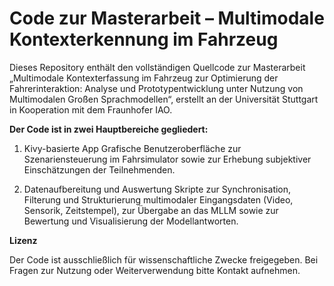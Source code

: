 # Code zur Masterarbeit – Multimodale Kontexterkennung im Fahrzeug

Dieses Repository enthält den vollständigen Quellcode zur Masterarbeit „Multimodale Kontexterfassung im Fahrzeug zur Optimierung der Fahrerinteraktion: Analyse und Prototypentwicklung unter Nutzung von Multimodalen Großen Sprachmodellen“, erstellt an der Universität Stuttgart in Kooperation mit dem Fraunhofer IAO.


**Der Code ist in zwei Hauptbereiche gegliedert:**
1. Kivy-basierte App
Grafische Benutzeroberfläche zur Szenariensteuerung im Fahrsimulator sowie zur Erhebung subjektiver Einschätzungen der Teilnehmenden.

2. Datenaufbereitung und Auswertung
Skripte zur Synchronisation, Filterung und Strukturierung multimodaler Eingangsdaten (Video, Sensorik, Zeitstempel), zur Übergabe an das MLLM sowie zur Bewertung und    Visualisierung der Modellantworten.

**Lizenz**

Der Code ist ausschließlich für wissenschaftliche Zwecke freigegeben. Bei Fragen zur Nutzung oder Weiterverwendung bitte Kontakt aufnehmen.

